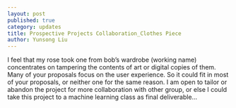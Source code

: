 ```yaml
---
layout: post
published: true
category: updates
title: Prospective Projects Collaboration_Clothes Piece
author: Yunsong Liu
---
```

I feel that my rose took one from bob’s wardrobe (working name) concentrates on tampering the contents of art or digital copies of them.  Many of your proposals focus on the user experience.
So it could fit in most of your proposals, or neither one for the same reason. 
I am open to tailor or abandon the project for more collaboration with other group, or else I could take this project to a machine learning class as final deliverable… 
